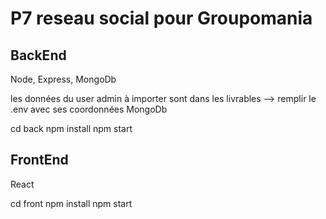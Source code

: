 # P7 reseau social pour Groupomania

## BackEnd
Node, Express, MongoDb

les données du user admin à importer sont dans les livrables
--> remplir le .env avec ses coordonnées MongoDb

cd back
npm install
npm start

## FrontEnd
React

cd front
npm install
npm start



